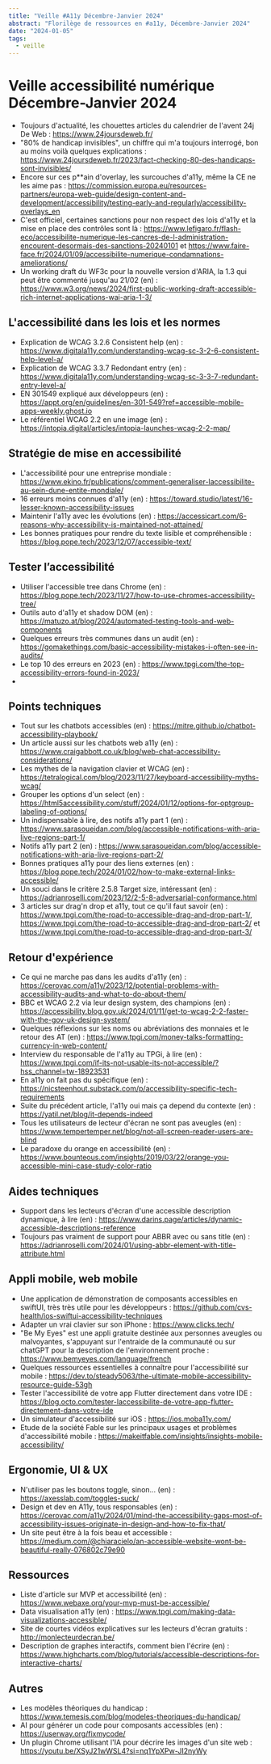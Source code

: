 ```yaml
---
title: "Veille #A11y Décembre-Janvier 2024"
abstract: "Florilège de ressources en #a11y, Décembre-Janvier 2024"
date: "2024-01-05"
tags:
  - veille
---
```


# Veille accessibilité numérique Décembre-Janvier 2024

- Toujours d'actualité, les chouettes articles du calendrier de l'avent 24j De Web : https://www.24joursdeweb.fr/
- "80% de handicap invisibles", un chiffre qui m'a toujours interrogé, bon au moins voilà quelques explications : https://www.24joursdeweb.fr/2023/fact-checking-80-des-handicaps-sont-invisibles/
- Encore sur ces p**ain d'overlay, les surcouches d'a11y, même la CE ne les aime pas : https://commission.europa.eu/resources-partners/europa-web-guide/design-content-and-development/accessibility/testing-early-and-regularly/accessibility-overlays_en
- C'est officiel, certaines sanctions pour non respect des lois d'a11y et la mise en place des contrôles sont là :  https://www.lefigaro.fr/flash-eco/accessibilite-numerique-les-cancres-de-l-administration-encourent-desormais-des-sanctions-20240101 et https://www.faire-face.fr/2024/01/09/accessibilite-numerique-condamnations-ameliorations/
- Un working draft du WF3c pour la nouvelle version d'ARIA, la 1.3 qui peut être commenté jusqu'au 21/02 (en) : https://www.w3.org/news/2024/first-public-working-draft-accessible-rich-internet-applications-wai-aria-1-3/

## L'accessibilité dans les lois et les normes 

- Explication de WCAG 3.2.6 Consistent help (en) : https://www.digitala11y.com/understanding-wcag-sc-3-2-6-consistent-help-level-a/
- Explication de WCAG 3.3.7 Redondant entry (en) : https://www.digitala11y.com/understanding-wcag-sc-3-3-7-redundant-entry-level-a/
- EN 301549 expliqué aux développeurs (en) : https://appt.org/en/guidelines/en-301-549?ref=accessible-mobile-apps-weekly.ghost.io
- Le référentiel WCAG 2.2 en une image (en) : https://intopia.digital/articles/intopia-launches-wcag-2-2-map/

## Stratégie de mise en accessibilité

- L'accessibilité pour une entreprise mondiale : https://www.ekino.fr/publications/comment-generaliser-laccessibilite-au-sein-dune-entite-mondiale/
- 16 erreurs moins connues d'a11y (en) : https://toward.studio/latest/16-lesser-known-accessibility-issues
- Maintenir l'a11y avec les évolutions (en) : https://accessicart.com/6-reasons-why-accessibility-is-maintained-not-attained/
- Les bonnes pratiques pour rendre du texte lisible et compréhensible : https://blog.pope.tech/2023/12/07/accessible-text/

## Tester l’accessibilité

- Utiliser l'accessible tree dans Chrome (en) : https://blog.pope.tech/2023/11/27/how-to-use-chromes-accessibility-tree/
- Outils auto d'a11y et shadow DOM (en) : https://matuzo.at/blog/2024/automated-testing-tools-and-web-components
- Quelques erreurs très communes dans un audit (en) : https://gomakethings.com/basic-accessibility-mistakes-i-often-see-in-audits/
- Le top 10 des erreurs en 2023 (en) : https://www.tpgi.com/the-top-accessibility-errors-found-in-2023/
- 

## Points techniques

- Tout sur les chatbots accessibles (en) : https://mitre.github.io/chatbot-accessibility-playbook/
- Un article aussi sur les chatbots web a11y (en) : https://www.craigabbott.co.uk/blog/web-chat-accessibility-considerations/
- Les mythes de la navigation clavier et WCAG (en) : https://tetralogical.com/blog/2023/11/27/keyboard-accessibility-myths-wcag/
- Grouper les options d'un select (en) : https://html5accessibility.com/stuff/2024/01/12/options-for-optgroup-labeling-of-options/
- Un indispensable à lire, des notifs a11y part 1 (en) : https://www.sarasoueidan.com/blog/accessible-notifications-with-aria-live-regions-part-1/
- Notifs a11y part 2 (en) : https://www.sarasoueidan.com/blog/accessible-notifications-with-aria-live-regions-part-2/
- Bonnes pratiques a11y pour des liens externes (en) : https://blog.pope.tech/2024/01/02/how-to-make-external-links-accessible/
- Un souci dans le critère 2.5.8 Target size, intéressant (en) : https://adrianroselli.com/2023/12/2-5-8-adversarial-conformance.html
- 3 articles sur drag'n drop et a11y, tout ce qu'il faut savoir (en) : https://www.tpgi.com/the-road-to-accessible-drag-and-drop-part-1/, https://www.tpgi.com/the-road-to-accessible-drag-and-drop-part-2/ et https://www.tpgi.com/the-road-to-accessible-drag-and-drop-part-3/

## Retour d'expérience

- Ce qui ne marche pas dans les audits d'a11y (en) : https://cerovac.com/a11y/2023/12/potential-problems-with-accessibility-audits-and-what-to-do-about-them/
- BBC et WCAG 2.2 via leur design system, des champions (en) : https://accessibility.blog.gov.uk/2024/01/11/get-to-wcag-2-2-faster-with-the-gov-uk-design-system/
- Quelques réflexions sur les noms ou abréviations des monnaies et le retour des AT (en)  : https://www.tpgi.com/money-talks-formatting-currency-in-web-content/
- Interview du responsable de l'a11y au TPGi, à lire (en) : https://www.tpgi.com/if-its-not-usable-its-not-accessible/?hss_channel=tw-18923531
- En a11y on fait pas du spécifique (en) : https://nicsteenhout.substack.com/p/accessibility-specific-tech-requirements
- Suite du précédent article, l'a11y oui mais ça depend du contexte (en) : https://yatil.net/blog/it-depends-indeed
- Tous les utilisateurs de lecteur d'écran ne sont pas aveugles (en) : https://www.tempertemper.net/blog/not-all-screen-reader-users-are-blind
- Le paradoxe du orange en accessibilité (en) : https://www.bounteous.com/insights/2019/03/22/orange-you-accessible-mini-case-study-color-ratio


## Aides techniques

- Support dans les lecteurs d'écran d'une accessible description dynamique, à lire (en) : https://www.darins.page/articles/dynamic-accessible-descriptions-reference
- Toujours pas vraiment de support pour ABBR avec ou sans title (en) : https://adrianroselli.com/2024/01/using-abbr-element-with-title-attribute.html

## Appli mobile, web mobile

- Une application de démonstration de composants accessibles en swiftUI, très très utile pour les développeurs : https://github.com/cvs-health/ios-swiftui-accessibility-techniques
- Adapter un vrai clavier sur son iPhone : https://www.clicks.tech/
- "Be My Eyes" est une appli gratuite destinée aux personnes aveugles ou malvoyantes, s'appuyant sur l'entraide de la communauté ou sur chatGPT pour la description de l'environnement proche : https://www.bemyeyes.com/language/french
- Quelques ressources essentielles à connaître pour l'accessibilité sur mobile : https://dev.to/steady5063/the-ultimate-mobile-accessibility-resource-guide-53gh
- Tester l'accessibilité de votre app Flutter directement dans votre IDE : https://blog.octo.com/tester-laccessibilite-de-votre-app-flutter-directement-dans-votre-ide
- Un simulateur d'accessibilité sur iOS : https://ios.moba11y.com/
- Etude de la société Fable sur les principaux usages et problèmes d'accessibilité mobile : https://makeitfable.com/insights/insights-mobile-accessibility/
  
## Ergonomie, UI & UX

- N'utiliser pas les boutons toggle, sinon... (en) : https://axesslab.com/toggles-suck/
- Design et dev en A11y, tous responsables (en) : https://cerovac.com/a11y/2024/01/mind-the-accessibility-gaps-most-of-accessibility-issues-originate-in-design-and-how-to-fix-that/
- Un site peut être à la fois beau et accessible : https://medium.com/@chiaracielo/an-accessible-website-wont-be-beautiful-really-076802c79e90

## Ressources

- Liste d'article sur MVP et accessibilité (en) : https://www.webaxe.org/your-mvp-must-be-accessible/
- Data visualisation a11y (en) : https://www.tpgi.com/making-data-visualizations-accessible/
- Site de courtes vidéos explicatives sur les lecteurs d'écran gratuits : http://monlecteurdecran.be/
- Description de graphes interactifs, comment bien l'écrire (en) : https://www.highcharts.com/blog/tutorials/accessible-descriptions-for-interactive-charts/

## Autres

- Les modèles théoriques du handicap : https://www.temesis.com/blog/modeles-theoriques-du-handicap/
- AI pour générer un code pour composants accessibles (en) : https://userway.org/fixmycode/
- Un plugin Chrome utilisant l'IA pour décrire les images d'un site web : https://youtu.be/XSyJ21wWSL4?si=nq1YpXPw-JI2nyWy
